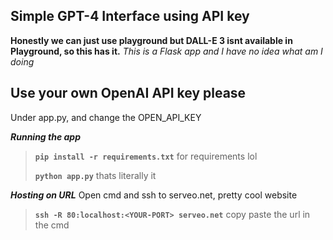 ## **Simple GPT-4 Interface using API key**

**Honestly we can just use playground but DALL-E 3 isnt available in  Playground, so this has it.**
*This is a Flask app and I have no idea what am I doing*


## Use your own OpenAI API key please 

   Under app.py, and change the OPEN_API_KEY
   

***Running the app***

> **`pip install -r requirements.txt`**
> for requirements lol
> 
> **`python app.py`**
> thats literally it

***Hosting on URL***
Open cmd and ssh to serveo.net, pretty cool website 
> **`ssh -R 80:localhost:<YOUR-PORT> serveo.net`**
> copy paste the url in the cmd
